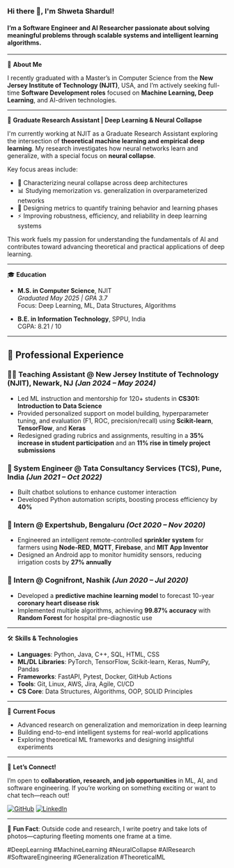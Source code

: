 ### Hi there 👋, I'm Shweta Shardul!

#### I’m a Software Engineer and AI Researcher passionate about solving meaningful problems through scalable systems and intelligent learning algorithms.

---

📘 **About Me**

I recently graduated with a Master’s in Computer Science from the **New Jersey Institute of Technology (NJIT)**, USA, and I’m actively seeking full-time **Software Development roles** focused on **Machine Learning, Deep Learning**, and AI-driven technologies.

---

🔬 **Graduate Research Assistant | Deep Learning & Neural Collapse**

I'm currently working at NJIT as a Graduate Research Assistant exploring the intersection of **theoretical machine learning and empirical deep learning**. My research investigates how neural networks learn and generalize, with a special focus on **neural collapse**.

Key focus areas include:
- 🧠 Characterizing neural collapse across deep architectures
- 📊 Studying memorization vs. generalization in overparameterized networks
- 📏 Designing metrics to quantify training behavior and learning phases
- ⚡ Improving robustness, efficiency, and reliability in deep learning systems

This work fuels my passion for understanding the fundamentals of AI and contributes toward advancing theoretical and practical applications of deep learning.

---

🎓 **Education**

- **M.S. in Computer Science**, NJIT  
  *Graduated May 2025 | GPA 3.7*  
  Focus: Deep Learning, ML, Data Structures, Algorithms

- **B.E. in Information Technology**, SPPU, India  
  CGPA: 8.21 / 10

---

## 💼 Professional Experience

### 🧑‍🏫 Teaching Assistant @ New Jersey Institute of Technology (NJIT), Newark, NJ *(Jan 2024 – May 2024)*
- Led ML instruction and mentorship for 120+ students in **CS301: Introduction to Data Science**
- Provided personalized support on model building, hyperparameter tuning, and evaluation (F1, ROC, precision/recall) using **Scikit-learn**, **TensorFlow**, and **Keras**
- Redesigned grading rubrics and assignments, resulting in a **35% increase in student participation** and an **11% rise in timely project submissions**

### 🏢 System Engineer @ Tata Consultancy Services (TCS), Pune, India *(Jun 2021 – Oct 2022)*
- Built chatbot solutions to enhance customer interaction  
- Developed Python automation scripts, boosting process efficiency by **40%**

### 🌱 Intern @ Expertshub, Bengaluru *(Oct 2020 – Nov 2020)*
- Engineered an intelligent remote-controlled **sprinkler system** for farmers using **Node-RED**, **MQTT**, **Firebase**, and **MIT App Inventor**
- Designed an Android app to monitor humidity sensors, reducing irrigation costs by **27% annually**

### 🧠 Intern @ Cognifront, Nashik *(Jun 2020 – Jul 2020)*
- Developed a **predictive machine learning model** to forecast 10-year **coronary heart disease risk**  
- Implemented multiple algorithms, achieving **99.87% accuracy** with **Random Forest** for hospital pre-diagnostic use

---

🛠 **Skills & Technologies**

- **Languages**: Python, Java, C++, SQL, HTML, CSS  
- **ML/DL Libraries**: PyTorch, TensorFlow, Scikit-learn, Keras, NumPy, Pandas  
- **Frameworks**: FastAPI, Pytest, Docker, GitHub Actions  
- **Tools**: Git, Linux, AWS, Jira, Agile, CI/CD  
- **CS Core**: Data Structures, Algorithms, OOP, SOLID Principles

---

🚀 **Current Focus**

- Advanced research on generalization and memorization in deep learning  
- Building end-to-end intelligent systems for real-world applications  
- Exploring theoretical ML frameworks and designing insightful experiments

---

🌟 **Let’s Connect!**

I’m open to **collaboration, research, and job opportunities** in ML, AI, and software engineering. If you’re working on something exciting or want to chat tech—reach out!

[![GitHub](https://img.shields.io/badge/GitHub-000?style=for-the-badge&logo=github&logoColor=white)](https://github.com/shwetashardul)
[![LinkedIn](https://img.shields.io/badge/LinkedIn-0077B5?style=for-the-badge&logo=linkedin&logoColor=white)](https://www.linkedin.com/in/shweta-v-shardul/)

---

🔖 **Fun Fact**: Outside code and research, I write poetry and take lots of photos—capturing fleeting moments one frame at a time.

#DeepLearning #MachineLearning #NeuralCollapse #AIResearch #SoftwareEngineering #Generalization #TheoreticalML
